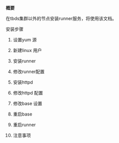 **概要**  

在tbds集群以外的节点安装runner服务，将使用该文档。  

安装步骤  
1. 设置yum 源

2. 新建linux 用户

3. 安装runner  

4. 修改runner配置

5. 安装httpd  

6. 修改httpd 配置  

7. 修改base 设置  

8. 重启base  

9. 重启runner  

10. 注意事项  
